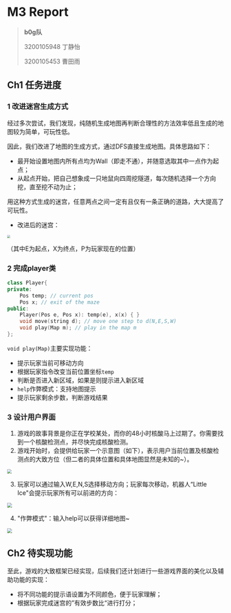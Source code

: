 # M3 Report

> **b0g队**
>
> 3200105948 丁静怡
>
> 3200105453 曹田雨

## Ch1 任务进度

### 1 改进迷宫生成方式

经过多次尝试，我们发现，纯随机生成地图再判断合理性的方法效率低且生成的地图较为简单，可玩性低。

因此，我们改进了地图的生成方式，通过DFS直接生成地图。具体思路如下：

- 最开始设置地图内所有点均为Wall（即走不通），并随意选取其中一点作为起点；
- 从起点开始，把自己想象成一只地鼠向四周挖隧道，每次随机选择一个方向挖，直至挖不动为止；

用这种方式生成的迷宫，任意两点之间一定有且仅有一条正确的道路，大大提高了可玩性。

- 改进后的迷宫：

<img src="D:\OOP\Project\MUD_cpp\pic\map2.0.png" style="zoom:45%;" />

（其中E为起点，X为终点，P为玩家现在的位置）

### 2 完成player类

```c++
class Player{
private:
    Pos temp; // current pos
    Pos x; // exit of the maze
public:
    Player(Pos e, Pos x): temp(e), x(x) { }
    void move(string d); // move one step to d(N,E,S,W)
    void play(Map m); // play in the map m
};
```

`void play(Map)`主要实现功能：

* 提示玩家当前可移动方向
* 根据玩家指令改变当前位置坐标`temp`
* 判断是否进入新区域，如果是则提示进入新区域
* `help`作弊模式：支持地图提示
* 提示玩家剩余步数，判断游戏结果



### 3 设计用户界面

1. 游戏的故事背景是你正在学校某处，而你的48小时核酸马上过期了。你需要找到一个核酸检测点，并尽快完成核酸检测。
2. 游戏开始时，会提供给玩家一个示意图（如下），表示用户当前位置及核酸检测点的大致方位（但二者的具体位置和具体地图显然是未知的~）。

<img src="D:\OOP\Project\MUD_cpp\pic\start.png" style="zoom:60%;" />

3. 玩家可以通过输入W,E,N,S选择移动方向；玩家每次移动，机器人“Little Ice"会提示玩家所有可以前进的方向：

<img src="D:\OOP\Project\MUD_cpp\pic\play.png" style="zoom: 70%;" />

4. "作弊模式"：输入help可以获得详细地图~

<img src="D:\OOP\Project\MUD_cpp\pic\help.png" style="zoom: 70%;" />



## Ch2 待实现功能

至此，游戏的大致框架已经实现，后续我们还计划进行一些游戏界面的美化以及辅助功能的实现：

- 将不同功能的提示语设置为不同颜色，便于玩家理解；
- 根据玩家完成迷宫的”有效步数比“进行打分；